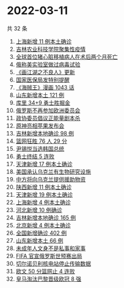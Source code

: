 # 2022-03-11

共 32 条

<!-- BEGIN -->
<!-- 最后更新时间 Fri Mar 11 2022 15:13:27 GMT+0800 (China Standard Time) -->

1. [上海新增 11 例本土确诊](https://www.zhihu.com/search?q=上海疫情)
1. [吉林农业科技学院聚集性疫情](https://www.zhihu.com/search?q=吉林农业科技学院疫情)
1. [全球首位猪心脏移植病人在术后两个月死亡](https://www.zhihu.com/search?q=猪心脏移植)
1. [俄称美实验室做过病毒试验](https://www.zhihu.com/search?q=蝙蝠新冠病毒样本试验)
1. [《画江湖之不良人》更新](https://www.zhihu.com/search?q=画江湖之不良人)
1. [国家医保局发特别提醒](https://www.zhihu.com/search?q=医保停用诈骗短信)
1. [《海贼王》漫画 1043 话](https://www.zhihu.com/search?q=海贼王)
1. [山东新增本土 121 例](https://www.zhihu.com/search?q=山东疫情)
1. [库里 34+9 勇士胜掘金](https://www.zhihu.com/search?q=勇士)
1. [俄罗斯不再参加欧洲委员会](https://www.zhihu.com/search?q=欧洲委员会)
1. [政协委员倡议正能量剧本杀](https://www.zhihu.com/search?q=剧本杀)
1. [原神亮相苹果发布会](https://www.zhihu.com/search?q=原神)
1. [吉林新增本地确诊 98 例](https://www.zhihu.com/search?q=吉林疫情)
1. [篮网狂胜 76 人 29 分](https://www.zhihu.com/search?q=篮网)
1. [尹锡悦当选韩国总统](https://www.zhihu.com/search?q=韩国总统)
1. [勇士终结 5 连败](https://www.zhihu.com/search?q=勇士)
1. [天津新增 17 例本土确诊](https://www.zhihu.com/search?q=天津疫情)
1. [美国承认乌克兰有生物研究设施](https://www.zhihu.com/search?q=乌克兰生物研究设施)
1. [中方将向乌克兰提供援助物资](https://www.zhihu.com/search?q=中方将向乌克兰提供援助物资)
1. [陕西新增 11 例本土确诊](https://www.zhihu.com/search?q=陕西疫情)
1. [天津新增 19 例本土确诊](https://www.zhihu.com/search?q=天津疫情)
1. [上海新增 4 例本土确诊](https://www.zhihu.com/search?q=上海疫情)
1. [河北新增 10 例确诊](https://www.zhihu.com/search?q=河北疫情)
1. [吉林新增本地确诊 165 例](https://www.zhihu.com/search?q=吉林疫情)
1. [北京新增 4 例本土确诊](https://www.zhihu.com/search?q=北京新增)
1. [全国新增确诊 402 例](https://www.zhihu.com/search?q=全国疫情)
1. [山东新增本土 66 例](https://www.zhihu.com/search?q=山东疫情)
1. [未成年人文身不是私事和家事](https://www.zhihu.com/search?q=未成年文身)
1. [FIFA 官宣俄罗斯世预赛出局](https://www.zhihu.com/search?q=俄罗斯足球)
1. [切尔诺贝利核电站停止传输数据](https://www.zhihu.com/search?q=切尔诺贝利核电站)
1. [欧文 50 分篮网止 4 连败](https://www.zhihu.com/search?q=篮网)
1. [皇马淘汰巴黎晋级欧冠 8 强](https://www.zhihu.com/search?q=皇马)

<!-- END -->

